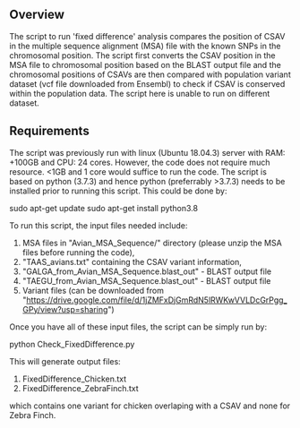 ## Overview ##

The script to run 'fixed difference' analysis compares the position of CSAV in the multiple sequence alignment (MSA) file with the known SNPs in the chromosomal position. The script first converts the CSAV position in the MSA file to chromosomal position based on the BLAST output file and the chromosomal positions of CSAVs are then compared with population variant dataset (vcf file downloaded from Ensembl) to check if CSAV is conserved within the population data. The script here is unable to run on different dataset.

## Requirements ##

The script was previously run with linux (Ubuntu 18.04.3) server with RAM: +100GB and CPU: 24 cores. However, the code does not require much resource. <1GB and 1 core would suffice to run the code. The script is based on python (3.7.3) and hence python (preferrably >3.7.3) needs to be installed prior to running this script. This could be done by:

sudo apt-get update
sudo apt-get install python3.8

To run this script, the input files needed include:

1. MSA files in "Avian_MSA_Sequence/" directory (please unzip the MSA files before running the code),
2. "TAAS_avians.txt" containing the CSAV variant information,
3. "GALGA_from_Avian_MSA_Sequence.blast_out" - BLAST output file
4. "TAEGU_from_Avian_MSA_Sequence.blast_out" - BLAST output file
5. Variant files (can be downloaded from "https://drive.google.com/file/d/1jZMFxDjGmRdN5lRWKwVVLDcGrPgg_GPy/view?usp=sharing")

Once you have all of these input files, the script can be simply run by:

python Check_FixedDifference.py

This will generate output files:

1. FixedDifference_Chicken.txt
2. FixedDifference_ZebraFinch.txt

which contains one variant for chicken overlaping with a CSAV and none for Zebra Finch.
